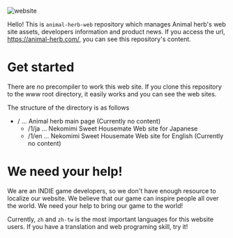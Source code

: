 ![website](https://user-images.githubusercontent.com/10524945/146676931-1bf45b72-351f-472d-bf22-c71202828693.jpg)

Hello! This is `animal-herb-web` repository which manages Animal herb's web site assets, developers information and product news. If you access the url, https://animal-herb.com/, you can see this repository's content.

# Get started

There are no precompiler to work this web site. If you clone this repository to the www root directory, it easily works and you can see the web sites.

The structure of the directory is as follows

- / ... Animal herb main page (Currently no content)
  - /1/ja ... Nekomimi Sweet Housemate Web site for Japanese
  - /1/en ... Nekomimi Sweet Housemate Web site for English (Currently no content)

# We need your help!

We are an INDIE game developers, so we don't have enough resource to localize our website. We believe that our game can inspire people all over the world. We need your help to bring our game to the world!

Currently, `zh` and `zh-tw` is the most important languages for this website users. If you have a translation and web programing skill, try it!
